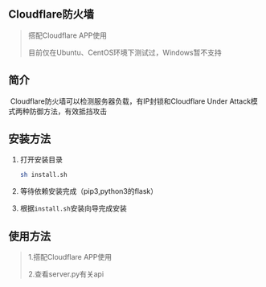 ## Cloudflare防火墙

>搭配Cloudflare APP使用
>
>目前仅在Ubuntu、CentOS环境下测试过，Windows暂不支持

## 简介

​		Cloudflare防火墙可以检测服务器负载，有IP封锁和Cloudflare Under Attack模式两种防御方法，有效抵挡攻击

## 安装方法

1. 打开安装目录

   ```bash
   sh install.sh
   ```

2. 等待依赖安装完成（pip3,python3的flask）

3. 根据```install.sh```安装向导完成安装

## 使用方法

> 1.搭配Cloudflare APP使用
>
> 2.查看server.py有关api

​		


